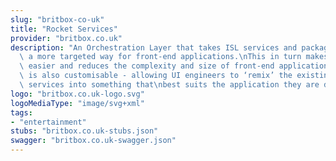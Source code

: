 ```yaml
---
slug: "britbox-co-uk"
title: "Rocket Services"
provider: "britbox.co.uk"
description: "An Orchestration Layer that takes ISL services and packages them in\
  \ a more targeted way for front-end applications.\nThis in turn makes client integration\
  \ easier and reduces the complexity and size of front-end applications.\n\nRocket\
  \ is also customisable - allowing UI engineers to ‘remix’ the existing back-end\
  \ services into something that\nbest suits the application they are developing.\n"
logo: "britbox.co.uk-logo.svg"
logoMediaType: "image/svg+xml"
tags:
- "entertainment"
stubs: "britbox.co.uk-stubs.json"
swagger: "britbox.co.uk-swagger.json"
---
```

